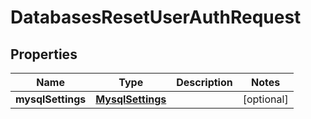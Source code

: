 

# DatabasesResetUserAuthRequest


## Properties

| Name | Type | Description | Notes |
|------------ | ------------- | ------------- | -------------|
|**mysqlSettings** | [**MysqlSettings**](MysqlSettings.md) |  |  [optional] |



